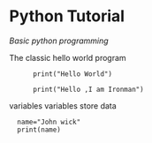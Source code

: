 # Python Tutorial
 
_Basic python programming_ 


The classic hello world program

          print("Hello World")

          print("Hello ,I am Ironman")
 
 
variables 
variables store data 

      name="John wick"
      print(name)
 

